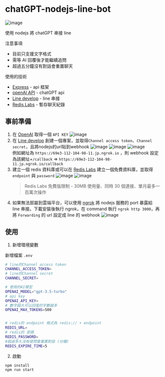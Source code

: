 # chatGPT-nodejs-line-bot

![image](https://user-images.githubusercontent.com/34929382/229303781-95c13903-9137-46c4-9f4e-b8426bfe1fa0.png)

使用 nodejs 將 chatGPT 串接 line

注意事項

- 目前只支援文字格式
- 需等 AI 回覆後才能繼續追問
- 超過五分鐘沒有對話會重置聊天

使用的技術

- [Express](https://expressjs.com/) - api 框架
- [openAI API](https://platform.openai.com/docs/api-reference) - chatGPT api
- [Line develop](https://developers.line.biz/zh-hant/) - line 串接
- [Redis Labs](https://redis.com/) - 暫存聊天紀錄

## 事前準備

1. 在 [OpenAI](https://beta.openai.com/) 取得一個 `API KEY`
   ![image](https://user-images.githubusercontent.com/34929382/229305165-2c947af4-dac9-47fa-b2d8-86495c7df538.png)
2. 在 [Line develop](https://developers.line.biz/zh-hant/) 創建一個專案，並取得`Channel access token`、`Channel secret`，且將nodejs的url貼到webhook
   ![image](https://user-images.githubusercontent.com/34929382/229305223-823ef276-2fcb-4119-b8aa-3252a2570f6a.png)
   ![image](https://user-images.githubusercontent.com/34929382/229305273-6cde859c-4679-40e2-bf1e-18fd87eb43a7.png)
   ![image](https://user-images.githubusercontent.com/34929382/229305890-aaa9fc1a-3e95-4305-af14-5b69b2af5139.png)  
    例如網址為 `https://69e3-112-104-98-11.jp.ngrok.io` ，則 webhook 設定為該網址+`/callback` => `https://69e3-112-104-98-11.jp.ngrok.io/callback`
3. 建立一個 redis 資料庫或可以在 [Redis Labs](https://redis.com/try-free/) 建立一個免費資料庫，並取得 `endpoint` 與 `password`
   ![image](https://user-images.githubusercontent.com/34929382/229305348-0516988e-8616-4e80-95e5-651bbc5d6f46.png)
   ![image](https://user-images.githubusercontent.com/34929382/229305367-48e59f51-9def-4461-8307-d0c16656c1a0.png)
   > Redis Labs 免費版限制 - 30MB 使用量、同時 30 個連接、單月最多一百萬次操作
4. 如果無法部屬到雲端平台，可以使用 [ngrok](https://ngrok.com/) 將 nodejs 服務的 port 暴露給 line 串接。下載安裝後執行 ngrok，在 command 執行 `ngrok http 3000`，再將 `Forwarding` 的 url 設定成 line 的 webhook
   ![image](https://user-images.githubusercontent.com/34929382/229305394-4ec4c6b4-e456-4dda-8dbc-f949ada73fb8.png)

## 使用

1. 新增環境變數

新增檔案 `.env`

```bash
# line的Channel access token
CHANNEL_ACCESS_TOKEN=
# line的Channel secret
CHANNEL_SECRET=

# 使用的AI模型
OPENAI_MODEL="gpt-3.5-turbo"
# api key
OPENAI_API_KEY=
# 數字越大可以回復的字數越多
OPENAI_MAX_TOKENS=500


# redis的 endpoint 格式為 redis:// + endpoint
REDIS_URL=
# redis的 密碼
REDIS_PASSWORD=
#超過多久沒有提問會重置對話 (分鐘)
REDIS_EXPIRE_TIME=5
```

2. 啟動

```bash
npm install
npm run start
```
